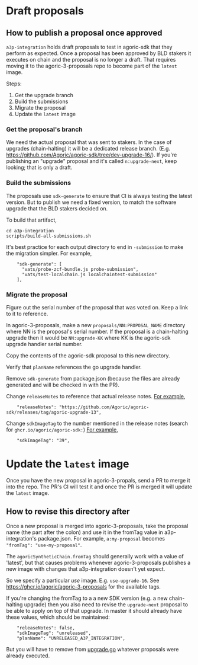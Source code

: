 # Draft proposals

## How to publish a proposal once approved

`a3p-integration` holds draft proposals to test in agoric-sdk that they perform
as expected. Once a proposal has been approved by BLD stakers it executes on
chain and the proposal is no longer a draft. That requires moving it to the
agoric-3-proposals repo to become part of the `latest` image.

Steps:
1. Get the upgrade branch
2. Build the submissions
3. Migrate the proposal
4. Update the `latest` image

### Get the proposal's branch

We need the actual proposal that was sent to stakers. In the case of upgrades
(chain-halting) it will be a dedicated release branch. (E.g.
https://github.com/Agoric/agoric-sdk/tree/dev-upgrade-16/). If you're
publishing an "upgrade" proposal and it's called `n:upgrade-next`, keep looking;
that is only a draft.

### Build the submissions

The proposals use `sdk-generate` to ensure that CI is always testing the latest
version. But to publish we need a fixed version, to match the software upgrade
that the BLD stakers decided on.

To build that artifact,
```
cd a3p-integration
scripts/build-all-submissions.sh
```

It's best practice for each output directory to end in `-submission` to make the
migration simpler. For example,
```
    "sdk-generate": [
      "vats/probe-zcf-bundle.js probe-submission",
      "vats/test-localchain.js localchaintest-submission"
    ],
```

### Migrate the proposal

Figure out the serial number of the proposal that was voted on. Keep a link to
it to reference. 

In agoric-3-proposals, make a new `proposals/NN:PROPOSAL_NAME` directory where
NN is the proposal's serial number. If the proposal is a chain-halting upgrade
then it would be `NN:upgrade-KK` where KK is the agoric-sdk upgrade handler
serial number.

Copy the contents of the agoric-sdk proposal to this new directory.

Verify that `planName` references the go upgrade handler.

Remove `sdk-generate` from package.json (because the files are already generated
and will be checked in with the PR).

Change `releaseNotes` to reference that actual release notes. [For example](https://github.com/Agoric/agoric-3-proposals/blob/c70cf299b0efc3758991639a03b92cc33867a5bf/proposals/65%3Aupgrade-13/package.json#L3),
```
    "releaseNotes": "https://github.com/Agoric/agoric-sdk/releases/tag/agoric-upgrade-13",
```

Change `sdkImageTag` to the number mentioned in the release notes (search for
`ghcr.io/agoric/agoric-sdk:`) [For example](https://github.com/Agoric/agoric-3-proposals/blob/c70cf299b0efc3758991639a03b92cc33867a5bf/proposals/65%3Aupgrade-13/package.json#L3C1-L4C1),
```
    "sdkImageTag": "39",
```

# Update the `latest` image

Once you have the new proposal in agoric-3-propals, send a PR to merge it into
the repo. The PR's CI will test it and once the PR is merged it will update the
`latest` image.

## How to revise this directory after 

Once a new proposal is merged into agoric-3-proposals, take the proposal name
(the part after the colon) and use it in the fromTag value in a3p-integration's
package.json. For example, `a:my-proposal` becomes `"fromTag": "use-my-proposal"`.

The `agoricSyntheticChain.fromTag` should generally work with a value of 'latest',
but that causes problems whenever agoric-3-proposals publishes a new image with changes
that a3p-integration doesn't yet expect.

So we specify a particular *use* image. E.g. `use-upgrade-16`.
See https://ghcr.io/agoric/agoric-3-proposals for the available tags.

If you're changing the fromTag to a a new SDK version (e.g. a new chain-halting
upgrade) then you also need to revise the `upgrade-next` proposal to be able to
apply on top of that upgrade. In master it should already have these values,
which should be maintained:
```
    "releaseNotes": false,
    "sdkImageTag": "unreleased",
    "planName": "UNRELEASED_A3P_INTEGRATION",
```

But you will have to remove from [upgrade.go](/golang/cosmos/app/upgrade.go) whatever proposals were already executed.
